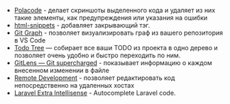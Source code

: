 * [Polacode](https://marketplace.visualstudio.com/items?itemName=pnp.polacode) - делает скриншоты выделенного кода и удаляет из них такие элементы, как предупреждения или указания на ошибки
* [html-snippets](https://github.com/formulahendry/vscode-auto-close-tag) - добавляет закрывающий тэг.
* [Git Graph](https://marketplace.visualstudio.com/items?itemName=mhutchie.git-graph) - позволяет визуализировать граф из вашего репозитория в VS Code
* [Todo Tree](https://marketplace.visualstudio.com/items?itemName=Gruntfuggly.todo-tree) — собирает все ваши TODO из проекта в одно дерево и позволяет очень удобно и быстро переходить по ним.
* [GitLens — Git supercharged](https://marketplace.visualstudio.com/items?itemName=eamodio.gitlens) - показывает информацию о каждом внесенном изменении в файле
* [Remote Development](https://marketplace.visualstudio.com/items?itemName=ms-vscode-remote.vscode-remote-extensionpack) - позволяет редактировать код непосредственно на удаленных хостах
* [Laravel Extra Intellisense](https://github.com/amir9480/vscode-laravel-extra-intellisense) - Autocomplete Laravel code.